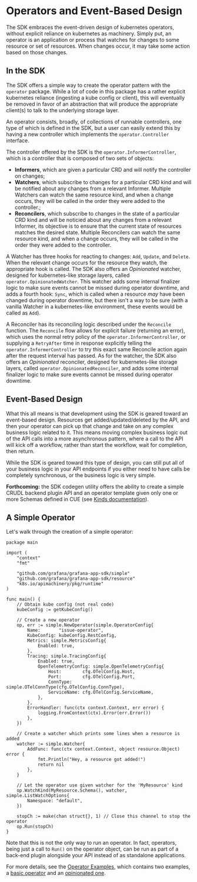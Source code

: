 # Operators and Event-Based Design

The SDK embraces the event-driven design of kubernetes operators, without explicit reliance on kubernetes as machinery. 
Simply put, an operator is an application or process that watches for changes to some resource or set of resources. 
When changes occur, it may take some action based on those changes.

## In the SDK

The SDK offers a simple way to create the operator pattern with the `operator` package. 
While a lot of code in this package has a rather explicit kubernetes reliance (ingesting a kube config or client), 
this will eventually be removed in favor of an abstraction that will produce the appropriate client(s) to talk to the underlying storage layer. 

An operator consists, broadly, of collections of runnable controllers, one type of which is defined in the SDK, 
but a user can easily extend this by having a new controller which implements the `operator.Controller` interface.

The controller offered by the SDK is the `operator.InformerController`, which is a controller that is composed of two sets of objects:
* **Informers**, which are given a particular CRD and will notify the controller on changes;
* **Watchers**, which subscribe to changes for a particular CRD kind and will be notified about any changes from a relevant Informer. Multiple Watchers can watch the same resource kind, and when a change occurs, they will be called in the order they were added to the controller.;
* **Reconcilers**, which subscribe to changes in the state of a particular CRD kind and will be noticied about any changes from a relevant Informer, its objective is to ensure that the current state of resources matches the desired state. Multiple Reconcilers can watch the same resource kind, and when a change occurs, they will be called in the order they were added to the controller.

A Watcher has three hooks for reacting to changes: `Add`, `Update`, and `Delete`. 
When the relevant change occurs for the resource they watch, the appropriate hook is called. 
The SDK also offers an _Opinionated_ watcher, designed for kubernetes-like storage layers, called `operator.OpinionatedWatcher`. 
This watcher adds some internal finalizer logic to make sure events cannot be missed during operator downtime, 
and adds a fourth hook: `Sync`, which is called when a resource _may_ have been changed during operator downtime, 
but there isn't a way to be sure (with a vanilla Watcher in a kubernetes-like environment, these events would be called as `Add`).

A Reconciler has its reconciling logic described under the `Reconcile` function.
The `Reconcile` flow allows for explicit failure (returning an error), which uses the normal retry policy of the `operator.InformerController`, or supplying a `RetryAfter` time in response explicitly telling the `operator.InformerController` to try this exact same Reconcile action again after the request interval has passed.
As for the watcher, the SDK also offers an _Opinionated_ reconciler, designed for kubernetes-like storage layers, called `operator.OpinionatedReconciler`, and adds some internal finalizer logic to make sure events cannot be missed during operator downtime.

## Event-Based Design

What this all means is that development using the SDK is geared toward an event-based design. 
Resources get added/updated/deleted by the API, and then your operator can pick up that change and take on any complex business logic related to it. 
This means moving complex business logic out of the API calls into a more asynchronous pattern, 
where a call to the API will kick off a workflow, rather than start the workflow, wait for completion, then return.

While the SDK is geared toward this type of design, you can still put all of your business logic in your API endpoints 
if you either need to have calls be completely synchronous, or the business logic is very simple.

**Forthcoming:** the SDK codegen utility offers the ability to create a simple CRUDL backend plugin API 
and an operator template given only one or more Schemas defined in CUE (see [Kinds documentation](custom-kinds/README.md)).

## A Simple Operator

Let's walk through the creation of a simple operator:

```golang
package main

import (
	"context"
	"fmt"
	
	"github.com/grafana/grafana-app-sdk/simple"
	"github.com/grafana/grafana-app-sdk/resource"
	"k8s.io/apimachinery/pkg/runtime"
)

func main() {
	// Obtain kube config (not real code)
	kubeConfig := getKubeConfig()
	
	// Create a new operator
	op, err := simple.NewOperator(simple.OperatorConfig{
		Name:       "issue-operator",
		KubeConfig: kubeConfig.RestConfig,
		Metrics: simple.MetricsConfig{
			Enabled: true,
		},
		Tracing: simple.TracingConfig{
			Enabled: true,
			OpenTelemetryConfig: simple.OpenTelemetryConfig{
				Host:        cfg.OTelConfig.Host,
				Port:        cfg.OTelConfig.Port,
				ConnType:    simple.OTelConnType(cfg.OTelConfig.ConnType),
				ServiceName: cfg.OTelConfig.ServiceName,
			},
		},
		ErrorHandler: func(ctx context.Context, err error) {
			logging.FromContext(ctx).Error(err.Error())
		},
	})

	// Create a watcher which prints some lines when a resource is added
	watcher := simple.Watcher{
		AddFunc: func(ctx context.Context, object resource.Object) error {
			fmt.Println("Hey, a resource got added!")
			return nil
    	},
    }

	// Let the operator use given watcher for the 'MyResource' kind
	op.WatchKind(MyResource.Schema(), watcher, simple.ListWatchOptions{
		Namespace: "default",
	})

	stopCh := make(chan struct{}, 1) // Close this channel to stop the operator
	op.Run(stopCh)
}
```

Note that this is not the only way to run an operator. In fact, operators, being just a call to `Run()` on the operator object, 
can be run as part of a back-end plugin alongside your API instead of as standalone applications.

For more details, see the [Operator Examples](../examples/operator), which contains two examples, a [basic operator](../examples/operator/basic/README.md) and an [opinionated one](../examples/operator/opinionated/README.md).
